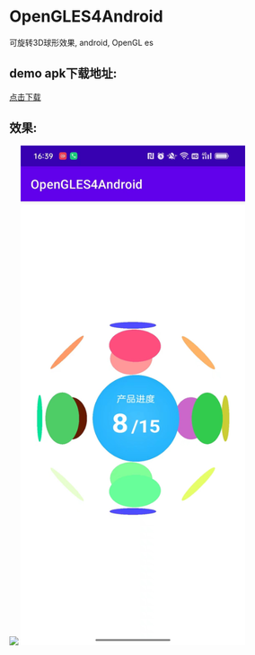 # OpenGLES4Android
可旋转3D球形效果, android, OpenGL es

## demo apk下载地址: 
[点击下载](https://github.com/Eric0liang/OpenGLES4Android/raw/main/app-release-unsigned.apk)

## 效果: 
<img src="https://github.com/Eric0liang/OpenGLES4Android/blob/main/184_1685518596.gif" width="400px"/>
<img src="https://github.com/Eric0liang/OpenGLES4Android/blob/main/WechatIMG187.jpeg" width="400px"/>


